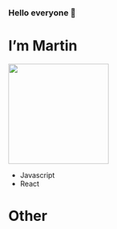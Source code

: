 ### Hello everyone 👋
<h1>I’m Martin</h1>
<div>
  <img src='https://www.thecinemaholic.com/wp-content/uploads/2016/09/download.jpeg' alt='' width=200 />
  <ul>
  <li>Javascript</li>
  <li>React</li>
</ul>
</div>

<h1>Other</h1>



<!--
**eMartin94/eMartin94** is a ✨ _special_ ✨ repository because its `README.md` (this file) appears on your GitHub profile.

Here are some ideas to get you started:

- 🔭 I’m currently working on ...
- 🌱 I’m currently learning ...
- 👯 I’m looking to collaborate on ...
- 🤔 I’m looking for help with ...
- 💬 Ask me about ...
- 📫 How to reach me: ...
- 😄 Pronouns: ...
- ⚡ Fun fact: ...
-->
